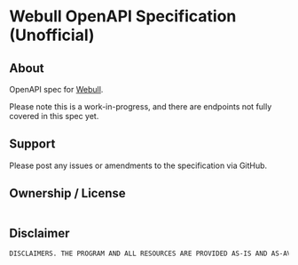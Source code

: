 # Webull OpenAPI Specification (Unofficial)

## About

OpenAPI spec for [Webull](https://www.webull.com/).

Please note this is a work-in-progress, and there are endpoints not fully covered in this spec yet.

## Support

Please post any issues or amendments to the specification via GitHub.

## Ownership / License

```md

```

## Disclaimer

```md
DISCLAIMERS. THE PROGRAM AND ALL RESOURCES ARE PROVIDED AS-IS AND AS-AVAILABLE WITHOUT ANY WARRANTY, REPRESENTATION OR GUARANTEE OF ANY KIND OR NATURE, WHETHER EXPRESS OR IMPLIED, IN FACT OR IN LAW, WHETHER NOW KNOWN OR HEREINAFTER ENACTED. RobinHood  EXPRESS DISCLAIMS ALL WARRANTIES, REPRESENTATIONS, AND GUARANTEES REGARDING THE PROGRAM AND ALL RESOURCES, INCLUDING ANY WARRANTY, REPRESENTATION OR GUARANTEE OF QUALITY, ACCURACY, CORRECTNESS, RELIABILITY, AVAILABILITY, TIMELINESS, MERCHANTABILITY, TITLE, NON-INFRINGEMENT, OR FITNESS FOR A PARTICULAR PURPOSE, AS WELL AS ANY WARRANTIES, REPRESENTATIONS OR GUARANTEES ARISING OUT OF COURSE OF DEALING, USAGE OR TRADE, OR ANY WARRANTY, REPRESENTATION OR GUARANTEE AGAINST INTERFERENCE WITH YOUR USE OR ENJOYMENT. WE ARE NOT RESPONSIBLE FOR ANY KIND OF TECHNICAL OR OTHER MALFUNCTION RELATED TO USE OF THE RESOURCES, OR FOR ANY OUTAGES, DELAY, OR FAILURE TO PERFORM. THERE IS NO GUARANTEE THAT YOU WILL BE ABLE TO ACCESS ANY RESOURCES WHENEVER AND WHEREVER YOU WANT, OR THAT YOUR USE OF THE RESOURCES WILL BE UNINTERRUPTED, TIMELY, OR ERROR-FREE. THERE IS NO GUARANTEE THAT DATA TRANSMITTED THROUGH THE RESOURCES WILL NOT BE LOST, corrupted or damaged. There may be extended periods of time when you cannot access the Resources. The Resources may not meet your requirements.
```
